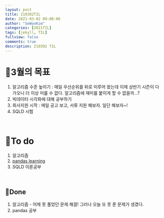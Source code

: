 ```yaml
---
layout: post
title: 210302TIL 
date: 2021-03-02 09:08:00
author: "SeWonKim"
categories: [2021TIL]
tags: [jekyll, TIL]
fullview: false
comments: true
description: 210302 TIL
---
```


# 🎯3월의 목표

1. 알고리즘 수준 높이기 : 매일 우선순위를 뒤로 미루어 왔는데 이제 상반기 시즌이 다가오니 더 이상 미룰 수 없다. 알고리즘에 재미를 붙이게 할 수 없을까...?
2. 빅데이터 시각화에 대해 공부하기
3. 회사지원 시작 : 매일 공고 보고, 서류 지원 해보자. 일단 해보자~!
4. SQLD 시험

&nbsp;
&nbsp;

# 🌱To do

1. 알고리즘 
2. [pandas learning](https://www.kaggle.com/learn/overview)
3. SQLD 이론공부
   
&nbsp;
&nbsp;

## 🌳Done

1. 알고리즘 - 어제 못 풀었던 문제 해결! 그러나 오늘 또 못 푼 문제가 생겼다.
2. pandas 공부


&nbsp;
&nbsp;
